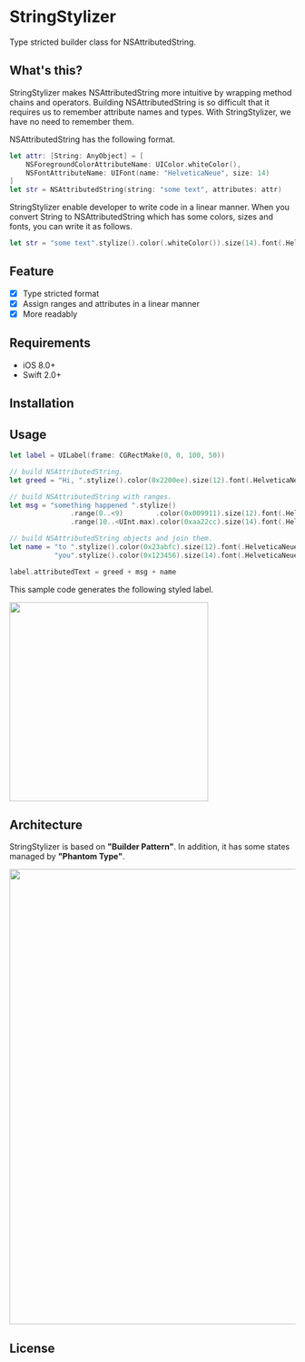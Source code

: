 # StringStylizer
Type stricted builder class for NSAttributedString. 

## What's this?
StringStylizer makes NSAttributedString more intuitive by wrapping method chains and operators.
Building NSAttributedString is so difficult that it requires us to remember attribute names and types. With StringStylizer, we have no need to remember them.

NSAttributedString has the following format.
```swift
let attr: [String: AnyObject] = [
    NSForegroundColorAttributeName: UIColor.whiteColor(),
    NSFontAttributeName: UIFont(name: "HelveticaNeue", size: 14)
]
let str = NSAttributedString(string: "some text", attributes: attr)
```

StringStylizer enable developer to write code in a linear manner.
When you convert String to NSAttributedString which has some colors, sizes and fonts, you can write it as follows.
```swift
let str = "some text".stylize().color(.whiteColor()).size(14).font(.HelveticaNeue).attr
```

## Feature
- [x] Type stricted format
- [x] Assign ranges and attributes in a linear manner
- [x] More readably

## Requirements
- iOS 8.0+
- Swift 2.0+

## Installation

## Usage

 
 ```swift
 let label = UILabel(frame: CGRectMake(0, 0, 100, 50))
 
 // build NSAttributedString.
 let greed = "Hi, ".stylize().color(0x2200ee).size(12).font(.HelveticaNeue).attr
 
 // build NSAttributedString with ranges.
 let msg = "something happened ".stylize()
                .range(0..<9)        .color(0x009911).size(12).font(.HelveticaNeue)
                .range(10..<UInt.max).color(0xaa22cc).size(14).font(.HelveticaNeue_Bold).attr
 
 // build NSAttributedString objects and join them.
 let name = "to ".stylize().color(0x23abfc).size(12).font(.HelveticaNeue).attr +
            "you".stylize().color(0x123456).size(14).font(.HelveticaNeue_Italic).underline(.StyleDouble).attr
 
 label.attributedText = greed + msg + name
 ```

This sample code generates the following styled label.
 
<img width="350" src="https://cloud.githubusercontent.com/assets/18266814/14254571/49882d08-facb-11e5-9e3d-c37cbef6a003.png">

## Architecture
StringStylizer is based on **"Builder Pattern"**. In addition, it has some states managed by **"Phantom Type"**.

<img width="800" src="https://cloud.githubusercontent.com/assets/18266814/14271674/4d5bb9de-fb36-11e5-819c-cb2061d49be4.png">

## License
